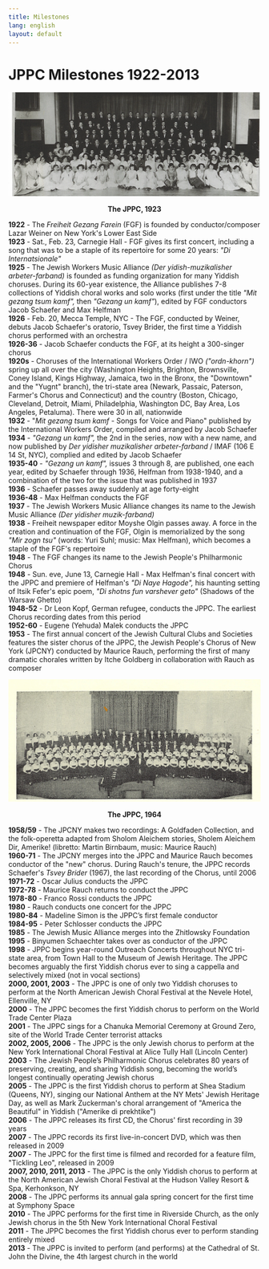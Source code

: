 ```yaml
---
title: Milestones
lang: english
layout: default
---
```


# JPPC Milestones 1922-2013

![](img/1923.jpg)
<p style="text-align:center;font-weight:bold;">The JPPC, 1923</p>

**1922** - The *Freiheit Gezang Farein* (FGF) is founded by conductor/composer Lazar Weiner on New York's Lower East Side  
**1923** - Sat., Feb. 23, Carnegie Hall - FGF gives its first concert, including a song that was to be a staple of its repertoire for some 20 years: *"Di Internatsionale"*  
**1925** - The Jewish Workers Music Alliance *(Der yidish-muzikalisher arbeter-farband)* is founded as funding organization for many Yiddish choruses. During its 60-year existence, the Alliance publishes 7-8 collections of Yiddish choral works and solo works (first under the title *"Mit gezang tsum kamf",* then *"Gezang un kamf"*), edited by FGF conductors Jacob Schaefer and Max Helfman  
**1926** - Feb. 20, Mecca Temple, NYC - The FGF, conducted by Weiner, debuts Jacob Schaefer's oratorio, Tsvey Brider, the first time a Yiddish chorus performed with an orchestra  
**1926-36** - Jacob Schaefer conducts the FGF, at its height a 300-singer chorus  
**1920s** - Choruses of the International Workers Order / IWO *("ordn-khorn")* spring up all over the city (Washington Heights, Brighton, Brownsville, Coney Island, Kings Highway, Jamaica, two in the Bronx, the "Downtown" and the "Yugnt" branch), the tri-state area (Newark, Passaic, Paterson, Farmer's Chorus and Connecticut) and the country (Boston, Chicago, Cleveland, Detroit, Miami, Philadelphia, Washington DC, Bay Area, Los Angeles, Petaluma). There were 30 in all, nationwide  
**1932** - "*Mit gezang tsum kamf* - Songs for Voice and Piano" published by the International Workers Order, compiled and arranged by Jacob Schaefer  
**1934** - *"Gezang un kamf",* the 2nd in the series, now with a new name, and now published by *Der yidisher muzikalisher arbeter-farband* / IMAF (106 E 14 St, NYC), complied and edited by Jacob Schaefer  
**1935-40** - *"Gezang un kamf",* issues 3 through 8, are published, one each year, edited by Schaefer through 1936, Helfman from 1938-1940, and a combination of the two for the issue that was published in 1937  
**1936** - Schaefer passes away suddenly at age forty-eight  
**1936-48** - Max Helfman conducts the FGF  
**1937** - The Jewish Workers Music Alliance changes its name to the Jewish Music Alliance *(Der yidisher muzik-farband)*  
**1938** - Freiheit newspaper editor Moyshe Olgin passes away. A force in the creation and continuation of the FGF, Olgin is memorialized by the song *"Mir zogn tsu"* (words: Yuri Suhl; music: Max Helfman), which becomes a staple of the FGF's repertoire  
**1948** - The FGF changes its name to the Jewish People's Philharmonic Chorus  
**1948** - Sun. eve, June 13, Carnegie Hall - Max Helfman's final concert with the JPPC and premiere of Helfman's *"Di Naye Hagode",* his haunting setting of Itsik Fefer's epic poem, *"Di shotns fun varshever geto"* (Shadows of the Warsaw Ghetto)  
**1948-52** - Dr Leon Kopf, German refugee, conducts the JPPC. The earliest Chorus recording dates from this period  
**1952-60** - Eugene (Yehuda) Malek conducts the JPPC  
**1953** - The first annual concert of the Jewish Cultural Clubs and Societies features the sister chorus of the JPPC, the Jewish People's Chorus of New York (JPCNY) conducted by Maurice Rauch, performing the first of many dramatic chorales written by Itche Goldberg in collaboration with Rauch as composer

![](img/1964.jpg)
<p style="text-align:center;font-weight:bold;">The JPPC, 1964</p>

**1958/59** - The JPCNY makes two recordings: A Goldfaden Collection, and the folk-operetta adapted from Sholom Aleichem stories, Sholem Aleichem Dir, Amerike!  (libretto: Martin Birnbaum, music: Maurice Rauch)  
**1960-71** - The JPCNY merges into the JPPC and Maurice Rauch becomes conductor of the "new" chorus. During Rauch's tenure, the JPPC records Schaefer's *Tsvey Brider* (1967), the last recording of the Chorus, until 2006  
**1971-72** - Oscar Julius conducts the JPPC  
**1972-78** - Maurice Rauch returns to conduct the JPPC  
**1978-80** - Franco Rossi conducts the JPPC  
**1980** - Rauch conducts one concert for the JPPC  
**1980-84** - Madeline Simon is the JPPC’s first female conductor  
**1984-95** - Peter Schlosser conducts the JPPC  
**1985** - The Jewish Music Alliance merges into the Zhitlowsky Foundation  
**1995** - Binyumen Schaechter takes over as conductor of the JPPC  
**1998** - JPPC begins year-round Outreach Concerts throughout NYC tri-state area, from Town Hall to the Museum of Jewish Heritage. The JPPC becomes arguably the first Yiddish chorus ever to sing a cappella and selectively mixed (not in vocal sections)  
**2000, 2001, 2003** - The JPPC is one of only two Yiddish choruses to perform at the North American Jewish Choral Festival at the Nevele Hotel, Ellenville, NY  
**2000** - The JPPC becomes the first Yiddish chorus to perform on the World Trade Center Plaza  
**2001** - The JPPC sings for a Chanuka Memorial Ceremony at Ground Zero, site of the World Trade Center terrorist attacks  
**2002, 2005, 2006** - The JPPC is the only Jewish chorus to perform at the New York International Choral Festival at Alice Tully Hall (Lincoln Center)  
**2003** - The Jewish People’s Philharmonic Chorus celebrates 80 years of preserving, creating, and sharing Yiddish song, becoming the world’s longest continually operating Jewish chorus  
**2005** - The JPPC is the first Yiddish chorus to perform at Shea Stadium (Queens, NY), singing our National Anthem at the NY Mets' Jewish Heritage Day, as well as Mark Zuckerman's choral arrangement of "America the Beautiful" in Yiddish ("Amerike di prekhtike")  
**2006** - The JPPC releases its first CD, the Chorus' first recording in 39 years  
**2007** - The JPPC records its first live-in-concert DVD, which was then released in 2009  
**2007** - The JPPC for the first time is filmed and recorded for a feature film, "Tickling Leo", released in 2009  
**2007, 2010, 2011, 2013** - The JPPC is the only Yiddish chorus to perform at the North American Jewish Choral Festival at the Hudson Valley Resort & Spa, Kerhonkson, NY  
**2008** - The JPPC performs its annual gala spring concert for the first time at Symphony Space  
**2010** - The JPPC performs for the first time in Riverside Church, as the only Jewish chorus in the 5th New York International Choral Festival  
**2011** - The JPPC becomes the first Yiddish chorus ever to perform standing entirely mixed  
**2013** - The JPPC is invited to perform (and performs) at the Cathedral of St. John the Divine, the 4th largest church in the world  
